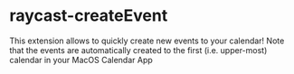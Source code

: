 # raycast-createEvent
This extension allows to quickly create new events to your calendar! Note that the events are automatically created to the first (i.e. upper-most) calendar in your MacOS Calendar App